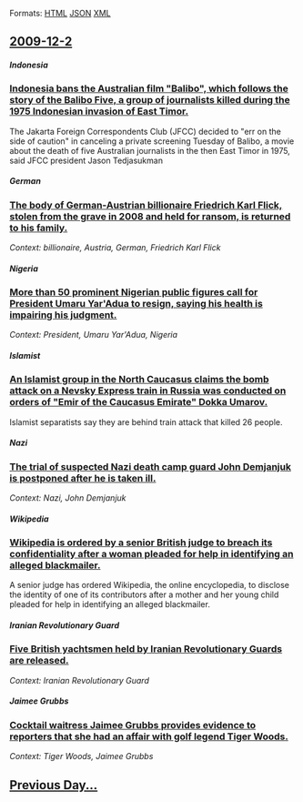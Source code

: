 
Formats: [HTML](2009/12/2/index.html)  [JSON](2009/12/2/index.json)  [XML](2009/12/2/index.xml)  

## [2009-12-2](/news/2009/12/2/index.md)

##### Indonesia
### [ Indonesia bans the Australian film "Balibo", which follows the story of the Balibo Five, a group of journalists killed during the 1975 Indonesian invasion of East Timor. ](/news/2009/12/2/indonesia-bans-the-australian-film-balibo-which-follows-the-story-of-the-balibo-five-a-group-of-journalists-killed-during-the-1975-indo.md)
The Jakarta Foreign Correspondents Club (JFCC) decided to &quot;err on the side of caution&quot; in canceling a private screening Tuesday of Balibo, a movie about the death of five Australian journalists in the then East Timor in 1975, said JFCC president Jason Tedjasukman

##### German
### [ The body of German-Austrian billionaire Friedrich Karl Flick, stolen from the grave in 2008 and held for ransom, is returned to his family. ](/news/2009/12/2/the-body-of-german-austrian-billionaire-friedrich-karl-flick-stolen-from-the-grave-in-2008-and-held-for-ransom-is-returned-to-his-family.md)
_Context: billionaire, Austria, German, Friedrich Karl Flick_

##### Nigeria
### [ More than 50 prominent Nigerian public figures call for President Umaru Yar'Adua to resign, saying his health is impairing his judgment. ](/news/2009/12/2/more-than-50-prominent-nigerian-public-figures-call-for-president-umaru-yar-adua-to-resign-saying-his-health-is-impairing-his-judgment.md)
_Context: President, Umaru Yar'Adua, Nigeria_

##### Islamist
### [ An Islamist group in the North Caucasus claims the bomb attack on a Nevsky Express train in Russia was conducted on orders of "Emir of the Caucasus Emirate" Dokka Umarov. ](/news/2009/12/2/an-islamist-group-in-the-north-caucasus-claims-the-bomb-attack-on-a-nevsky-express-train-in-russia-was-conducted-on-orders-of-emir-of-the.md)
Islamist separatists say they are behind train attack that killed 26 people.

##### Nazi
### [ The trial of suspected Nazi death camp guard John Demjanjuk is postponed after he is taken ill. ](/news/2009/12/2/the-trial-of-suspected-nazi-death-camp-guard-john-demjanjuk-is-postponed-after-he-is-taken-ill.md)
_Context: Nazi, John Demjanjuk_

##### Wikipedia
### [ Wikipedia is ordered by a senior British judge to breach its confidentiality after a woman pleaded for help in identifying an alleged blackmailer. ](/news/2009/12/2/wikipedia-is-ordered-by-a-senior-british-judge-to-breach-its-confidentiality-after-a-woman-pleaded-for-help-in-identifying-an-alleged-black.md)
A senior judge has ordered Wikipedia, the online encyclopedia, to disclose the identity of one of its contributors after a mother and her young child pleaded for help in identifying an alleged blackmailer.

##### Iranian Revolutionary Guard
### [ Five British yachtsmen held by Iranian Revolutionary Guards are released. ](/news/2009/12/2/five-british-yachtsmen-held-by-iranian-revolutionary-guards-are-released.md)
_Context: Iranian Revolutionary Guard_

##### Jaimee Grubbs
### [ Cocktail waitress Jaimee Grubbs provides evidence to reporters that she had an affair with golf legend Tiger Woods. ](/news/2009/12/2/cocktail-waitress-jaimee-grubbs-provides-evidence-to-reporters-that-she-had-an-affair-with-golf-legend-tiger-woods.md)
_Context: Tiger Woods, Jaimee Grubbs_

## [Previous Day...](/news/2009/12/1/index.md)

